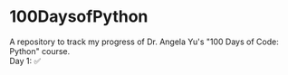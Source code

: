 # 100DaysofPython
A repository to track my progress of Dr. Angela Yu's "100 Days of Code: Python" course.\
Day 1: ✅
